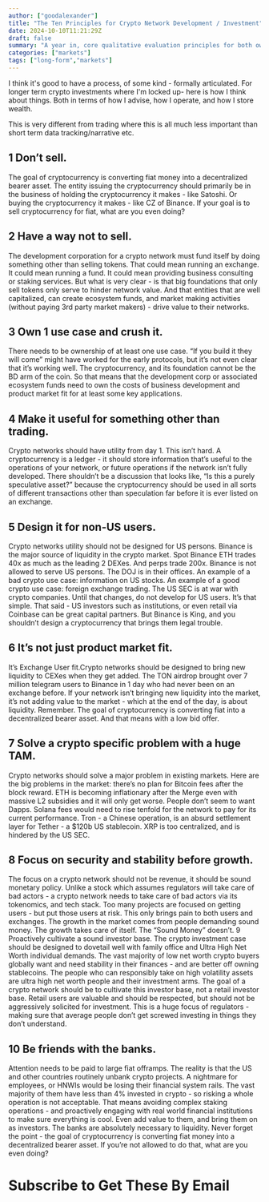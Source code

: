 ```yaml
---
author: ["goodalexander"]
title: "The Ten Principles for Crypto Network Development / Investment"
date: 2024-10-10T11:21:29Z
draft: false
summary: "A year in, core qualitative evaluation principles for both own projects / investments "
categories: ["markets"]
tags: ["long-form","markets"]
---
```


I think it's good to have a process, of some kind - formally articulated. For longer term crypto investments where I'm locked up- here is how I think about things. Both in terms of how I advise, how I operate, and how I store wealth. 

This is very different from trading where this is all much less important than short term data tracking/narrative etc. 

## 1 Don’t sell. 

The goal of cryptocurrency is converting fiat money into a decentralized bearer asset. The entity issuing the cryptocurrency should primarily be in the business of holding the cryptocurrency it makes - like Satoshi. Or buying the cryptocurrency it makes - like CZ of Binance. If your goal is to sell cryptocurrency for fiat, what are you even doing?

## 2 Have a way not to sell. 

The development corporation for a crypto network must fund itself by doing something other than selling tokens. That could mean running an exchange. It could mean running a fund. It could mean providing business consulting or staking services. But what is very clear - is that big foundations that only sell tokens only serve to hinder network value. And that entities that are well capitalized, can create ecosystem funds, and market making activities (without paying 3rd party market makers) - drive value to their networks. 

## 3 Own 1 use case and crush it. 

There needs to be ownership of at least one use case. “If you build it they will come” might have worked for the early protocols, but it’s not even clear that it’s working well. The cryptocurrency, and its foundation cannot be the BD arm of the coin. So that means that the development corp or associated ecosystem funds need to own the costs of business development and product market fit for at least some key applications. 

## 4 Make it useful for something other than trading. 

Crypto networks should have utility from day 1. This isn’t hard. A cryptocurrency is a ledger - it should store information that’s useful to the operations of your network, or future operations if the network isn’t fully developed. There shouldn’t be a discussion that looks like, “Is this a purely speculative asset?” because the cryptocurrency should be used in all sorts of different transactions other than speculation far before it is ever listed on an exchange.
## 5 Design it for non-US users. 

Crypto networks utility should not be designed for US persons. Binance is the major source of liquidity in the crypto market. Spot Binance ETH trades 40x as much as the leading 2 DEXes. And perps trade 200x. Binance is not allowed to serve US persons. The DOJ is in their offices. An example of a bad crypto use case: information on US stocks. An example of a good crypto use case: foreign exchange trading. The US SEC is at war with crypto companies. Until that changes, do not develop for US users. It’s that simple. That said - US investors such as institutions, or even retail via Coinbase can be great capital partners. But Binance is King, and you shouldn’t design a cryptocurrency that brings them legal trouble. 
## 6 It’s not just product market fit. 

It’s Exchange User fit.Crypto networks should be designed to bring new liquidity to CEXes when they get added. The TON airdrop brought over 7 million telegram users to Binance in 1 day who had never been on an exchange before. If your network isn’t bringing new liquidity into the market, it’s not adding value to the market - which at the end of the day, is about liquidity. Remember. The goal of cryptocurrency is converting fiat into a decentralized bearer asset. And that means with a low bid offer. 

## 7 Solve a crypto specific problem with a huge TAM. 

Crypto networks should solve a major problem in existing markets. Here are the big problems in the market: there’s no plan for Bitcoin fees after the block reward. ETH is becoming inflationary after the Merge even with massive L2 subsidies and it will only get worse. People don’t seem to want Dapps. Solana fees would need to rise tenfold for the network to pay for its current performance. Tron - a Chinese operation, is an absurd settlement layer for Tether - a $120b US stablecoin. XRP is too centralized, and is hindered by the US SEC. 

## 8 Focus on security and stability before growth. 

The focus on a crypto network should not be revenue, it should be sound monetary policy. Unlike a stock which assumes regulators will take care of bad actors - a crypto network needs to take care of bad actors via its tokenomics, and tech stack. Too many projects are focused on getting users - but put those users at risk. This only brings pain to both users and exchanges. The growth in the market comes from people demanding sound money. The growth takes care of itself. The “Sound Money” doesn’t. 
9 Proactively cultivate a sound investor base. The crypto investment case should be designed to dovetail well with family office and Ultra High Net Worth individual demands. The vast majority of low net worth crypto buyers globally want and need stability in their finances - and are better off owning stablecoins. The people who can responsibly take on high volatility assets are ultra high net worth people and their investment arms. The goal of a crypto network should be to cultivate this investor base, not a retail investor base. Retail users are valuable and should be respected, but should not be aggressively solicited for investment. This is a huge focus of regulators - making sure that average people don’t get screwed investing in things they don’t understand. 

## 10 Be friends with the banks. 

Attention needs to be paid to large fiat offramps. The reality is that the US and other countries routinely unbank crypto projects. A nightmare for employees, or HNWIs would be losing their financial system rails. The vast majority of them have less than 4% invested in crypto - so risking a whole operation is not acceptable. That means avoiding complex staking operations - and proactively engaging with real world financial institutions to make sure everything is cool. Even add value to them, and bring them on as investors. The banks are absolutely necessary to liquidity. Never forget the point - the goal of cryptocurrency is converting fiat money into a decentralized bearer asset. If you’re not allowed to do that, what are you even doing? 

# Subscribe to Get These By Email

<div style="height: 50vh">
    <script src="https://cdn.jsdelivr.net/ghost/signup-form@~0.1/umd/signup-form.min.js" data-background-color="#2B2B2B" data-text-color="#FFFFFF" data-button-color="#ff1a75" data-button-text-color="#FFFFFF" data-title="goodalexander" data-description="crypto trading" data-site="https://goodalexander.ghost.io/" async></script>
</div>
